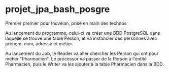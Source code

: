 # projet_jpa_bash_posgre
Premier premier pour Inovelan, prise en main des technos

Au lancement du programme, celui-ci va créer une BDD PostgreSQL dans laquelle se trouve une 
table Person, et va instancier des personnes avec prénom, nom, adresse et métier.

Au lancement du Job, le Reader va aller chercher les Person qui ont pour métier "Pharmacien".
Le processor va passer de la Person à l'entité Pharmacien, puis le Writer va les ajouter à 
la table Pharmacien dans la BDD.


